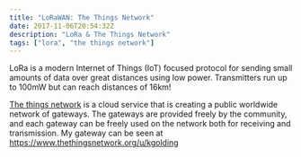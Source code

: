 ```yaml
---
title: "LoRaWAN: The Things Network"
date: 2017-11-06T20:54:32Z
description: "LoRa & The Things Network"
tags: ["lora", "the things network"]
---
```


LoRa is a modern Internet of Things (IoT) focused protocol for sending small amounts of data
over great distances using low power. Transmitters run up to 100mW but can reach distances of 16km!
<!--more-->

[The things network](https://www.thethingsnetwork.org/) is a cloud service that is creating a public worldwide
network of gateways. The gateways are provided freely by the community, and each gateway can be freely used on the
network both for receiving and transmission. My gateway can be seen at https://www.thethingsnetwork.org/u/kgolding